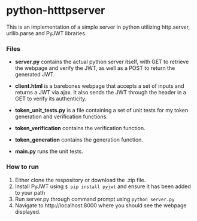 # python-htttpserver

This is an implementation of a simple server in python utilizing http.server, urllib.parse and PyJWT libraries.

### Files

* **server.py** contains the actual python server itself, with GET to retrieve the webpage and verify the JWT, as well as a POST to return the generated JWT.

* **client.html** is a barebones webpage that accepts a set of inputs and returns a JWT via ajax. It also sends the JWT through the header in a GET to verify its authenticity.

* **token_unit_tests.py** is a file containing a set of unit tests for my token generation and verification functions.

* **token_verification** contains the verification function.

* **token_generation** contains the generation function.

* **main.py** runs the unit tests.

### How to run

1. Either clone the respository or download the .zip file.
2. Install PyJWT using `$ pip install pyjwt` and ensure it has been added to your path
3. Run server.py through command prompt using `python server.py`
4. Navigate to http://localhost:8000 where you should see the webpage displayed.
